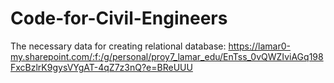 # Code-for-Civil-Engineers
The necessary data for creating relational database: https://lamar0-my.sharepoint.com/:f:/g/personal/proy7_lamar_edu/EnTss_0vQWZIviAGq198FxcBzlrK9gysVYgAT-4qZ7z3nQ?e=BReUUU
